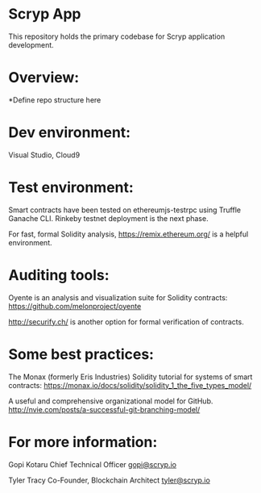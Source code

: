 # Scryp App

This repository holds the primary codebase for Scryp application development.

# Overview:

*Define repo structure here

# Dev environment:

Visual Studio, Cloud9

# Test environment:

Smart contracts have been tested on ethereumjs-testrpc using
Truffle Ganache CLI. Rinkeby testnet deployment is the
next phase.
    
For fast, formal Solidity analysis, https://remix.ethereum.org/ is
a helpful environment.
    
# Auditing tools:

Oyente is an analysis and visualization suite for Solidity contracts:
https://github.com/melonproject/oyente

http://securify.ch/ is another option for formal verification of contracts.
    
# Some best practices:

The Monax (formerly Eris Industries) Solidity tutorial
for systems of smart contracts:
https://monax.io/docs/solidity/solidity_1_the_five_types_model/
    
A useful and comprehensive organizational model for GitHub.
http://nvie.com/posts/a-successful-git-branching-model/
    

# For more information:

Gopi Kotaru
Chief Technical Officer
gopi@scryp.io

Tyler Tracy
Co-Founder,
Blockchain Architect
tyler@scryp.io
